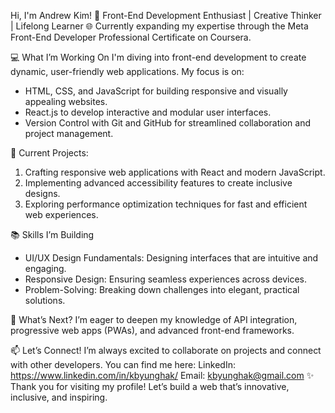  Hi, I'm Andrew Kim!
🎨 Front-End Development Enthusiast | Creative Thinker | Lifelong Learner
🌐 Currently expanding my expertise through the Meta Front-End Developer Professional Certificate on Coursera.

💻 What I’m Working On
I'm diving into front-end development to create dynamic, user-friendly web applications. My focus is on:
- HTML, CSS, and JavaScript for building responsive and visually appealing websites.
- React.js to develop interactive and modular user interfaces.
- Version Control with Git and GitHub for streamlined collaboration and project management.

🚀 Current Projects:
1. Crafting responsive web applications with React and modern JavaScript.
2. Implementing advanced accessibility features to create inclusive designs.
3. Exploring performance optimization techniques for fast and efficient web experiences.

📚 Skills I’m Building
- UI/UX Design Fundamentals: Designing interfaces that are intuitive and engaging.
- Responsive Design: Ensuring seamless experiences across devices.
- Problem-Solving: Breaking down challenges into elegant, practical solutions.

🌱 What’s Next?
I’m eager to deepen my knowledge of API integration, progressive web apps (PWAs), and advanced front-end frameworks.

📫 Let’s Connect!
I’m always excited to collaborate on projects and connect with other developers. You can find me here:
LinkedIn: https://www.linkedin.com/in/kbyunghak/
Email: kbyunghak@gmail.com
✨ Thank you for visiting my profile! Let’s build a web that’s innovative, inclusive, and inspiring.
